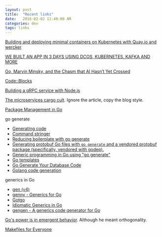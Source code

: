 ```yaml
---
layout: post
title:  "Recent links"
date:   2016-02-02 11:40:00 AM
categories: dev
tags: links
---
```


[Building and deploying minimal containers on Kubernetes with Quay.io and wercker](https://coreos.com/blog/building-minimal-containers-with-quay-kubernetes-wercker.html)

[WE BUILT AN APP IN 3 DAYS USING DCOS, KUBERNETES, KAFKA AND MORE](https://mesosphere.com/blog/2015/11/18/dcos-time-series-demo/)

[Go, Marvin Minsky, and the Chasm that AI Hasn’t Yet Crossed](https://medium.com/backchannel/has-deepmind-really-passed-go-adc85e256bec#.9ia2jkh6j)

[Code::Blocks](http://codeblocks.org/)

[Building a gRPC service with Node.js](https://io2015codelabs.appspot.com/codelabs/gRPC#1)

[The microservices cargo cult](https://www.stavros.io/posts/microservices-cargo-cult/). Ignore the article, copy the blog style.

[Package Management in Go](https://brandur.org/golang-packages)

go generate

- [Generating code](https://blog.golang.org/generate)
- [Command stringer](https://godoc.org/golang.org/x/tools/cmd/stringer)
- [Reducing boilerplate with go generate](https://blog.gopheracademy.com/advent-2015/reducing-boilerplate-with-go-generate/)
- [Generating protobuf Go files with `go generate` and a vendored protobuf package (specifically, vendored with godep).](https://gist.github.com/jmhodges/a50ab84b13c2cd791571)
- [Generic programming in Go using "go generate"]()
- [Go templates](https://github.com/ncw/gotemplate)
- [Go Generate Your Database Code](http://willowtreeapps.com/blog/go-generate-your-database-code/)
- [Golang code generation](http://blog.ralch.com/tutorial/golang-code-generation/)

generics in Go

- [gen (v4)](http://clipperhouse.github.io/gen/)
- [genny - Generics for Go](https://github.com/cheekybits/genny)
- [Gotgo](https://github.com/droundy/gotgo)
- [Idiomatic Generics in Go](http://bouk.co/blog/idiomatic-generics-in-go/)
- [gengen - A generics code generator for Go](https://github.com/joeshaw/gengen)

[Go's power is in emergent behavior](http://www.onebigfluke.com/2014/04/gos-power-is-in-emergent-behavior.html). Although he meant orthogonality.

[Makefiles for Everyone](https://cbednarski.com/articles/makefiles-for-everyone/)
